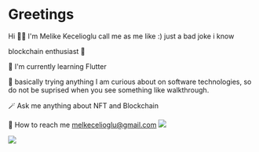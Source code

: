 # Greetings



Hi 👋🏻 I'm Melike Kecelioglu 
call me as me like :) just a bad joke i know

blockchain enthusiast 🔺


🧩 I'm currently learning Flutter

🥽 basically trying anything I am curious about on software technologies, so do not be suprised when you see something like walkthrough.

🪄 Ask me anything about NFT and Blockchain

📩 How to reach me melkecelioglu@gmail.com
<img src= "https://github-readme-stats.vercel.app/api?username=melkecelioglu&&show_icons=true&title_color=ffffff&icon_color=bb2acf&text_color=daf7dc&bg_color=151515">

<img src= "https://camo.githubusercontent.com/3c9e95ed6b1eb845c16de42f73b17a341cbdfea9c72519697357f05f08304ef4/68747470733a2f2f6b6f6d617265762e636f6d2f67687076632f3f757365726e616d653d6d61766964656e697a266c6162656c3d50726f66696c65253230766965777326636f6c6f723d366637636238267374796c653d706c6173746963">
